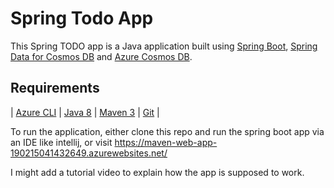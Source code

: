# Spring Todo App

This Spring TODO app is a Java application
built using [Spring Boot](https://spring.io/projects/spring-boot), 
[Spring Data for 
Cosmos DB](https://docs.microsoft.com/en-us/java/azure/spring-framework/configure-spring-boot-starter-java-app-with-cosmos-db?view=azure-java-stable) and 
[Azure Cosmos DB](https://docs.microsoft.com/en-us/azure/cosmos-db/sql-api-introduction). 

## Requirements

| [Azure CLI](http://docs.microsoft.com/cli/azure/overview) | [Java 8](https://www.azul.com/downloads/azure-only/zulu) | [Maven 3](http://maven.apache.org/) | [Git](https://github.com/) |


To run the application, either clone this repo and run the spring boot app via an IDE like intellij, or visit https://maven-web-app-190215041432649.azurewebsites.net/

I might add a tutorial video to explain how the app is supposed to work. 